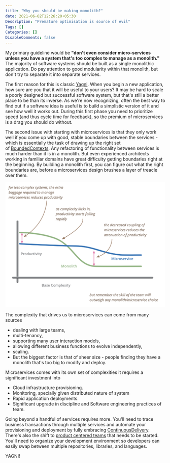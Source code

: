 ```yaml
---
title: "Why you should be making monolith?"
date: 2021-06-02T12:26:20+05:30
Description: "Premature optimisation is source of evil"
Tags: []
Categories: []
DisableComments: false
---
```

My primary guideline would be **"don't even consider micro-services unless you have a system that's too complex to manage as a monolith."** The majority of software systems should be built as a single monolithic application. Do pay attention to good modularity within that monolith, but don't try to separate it into separate services.

The first reason for this is classic [Yagni](https://martinfowler.com/bliki/Yagni.html). When you begin a new application, how sure are you that it will be useful to your users? It may be hard to scale a poorly designed but successful software system, but that's still a better place to be than its inverse. As we're now recognizing, often the best way to find out if a software idea is useful is to build a simplistic version of it and see how well it works out. During this first phase you need to prioritize speed (and thus cycle time for feedback), so the premium of microservices is a drag you should do without.

The second issue with starting with microservices is that they only work well if you come up with good, stable boundaries between the services - which is essentially the task of drawing up the right set of [BoundedContexts](https://martinfowler.com/bliki/BoundedContext.html). Any refactoring of functionality between services is much harder than it is in a monolith. But even experienced architects working in familiar domains have great difficulty getting boundaries right at the beginning. By building a monolith first, you can figure out what the right boundaries are, before a microservices design brushes a layer of treacle over them.

![monolith](/images/monolith.png)

The complexity that drives us to microservices can come from many sources

- dealing with large teams,
- multi-tenancy,
- supporting many user interaction models,
- allowing different business functions to evolve independently,
- scaling.
- But the biggest factor is that of sheer size - people finding they have a monolith that's too big to modify and deploy.

Microservices comes with its own set of complexities it requires a significant investment into

- Cloud infrastructure provisioning.
- Monitoring, specially given distributed nature of system
- Rapid application deployments.
- Significant upgrade in discipline and Software engineering practices of team.

Going beyond a handful of services requires more. You'll need to trace business transactions through multiple services and automate your provisioning and deployment by fully embracing [ContinuousDelivery](https://martinfowler.com/bliki/ContinuousDelivery.html). There's also the shift to [product centered teams](https://martinfowler.com/articles/microservices.html#OrganizedAroundBusinessCapabilities) that needs to be started. You'll need to organize your development environment so developers can easily swap between multiple repositories, libraries, and languages.

YAGNI!
